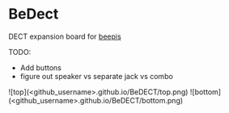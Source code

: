 # BeDect
DECT expansion board for [beepis](https://gitlab.com/linalinn/bepis)

TODO:
- Add buttons
- figure out speaker vs separate jack vs combo


![top](<github_username>.github.io/BeDECT/top.png)
![bottom](<github_username>.github.io/BeDECT/bottom.png)
